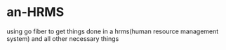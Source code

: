 # an-HRMS
using go fiber to get things done in a hrms(human resource management system) and all other necessary things
